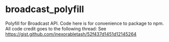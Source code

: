 # broadcast_polyfill
Polyfill for Broadcast API.  Code here is for convenience to package to npm.  All code credit goes to the following thread:
See
https://gist.github.com/inexorabletash/52f437d1451d12145264
